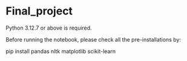 # Final_project

Python 3.12.7 or above is required.

Before running the notebook, please check all the pre-installations by:

pip install pandas nltk matplotlib scikit-learn

